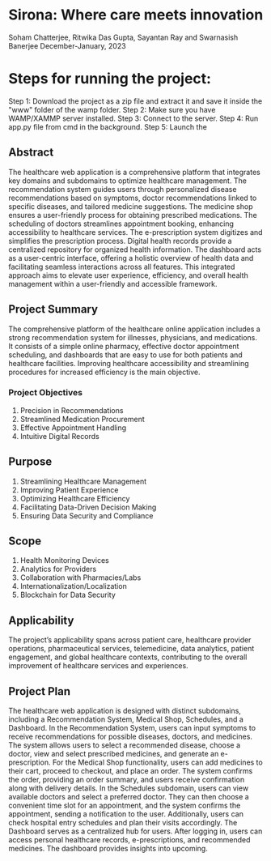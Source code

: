 # Sirona: Where care meets innovation

Soham Chatterjee, Ritwika Das Gupta, Sayantan Ray and Swarnasish Banerjee 
December-January, 2023

# Steps for running the project:
Step 1: Download the project as a zip file and extract it and save it inside the "www" folder of the wamp folder.
Step 2: Make sure you have WAMP/XAMMP server installed.
Step 3: Connect to the server.
Step 4: Run app.py file from cmd in the background.
Step 5: Launch the   

## Abstract
The healthcare web application is a comprehensive platform that integrates key domains and subdomains to optimize healthcare management. The recommendation system guides users through personalized disease recommendations based on symptoms, doctor recommendations linked to specific diseases, and tailored medicine suggestions. The medicine shop ensures a user-friendly process for obtaining prescribed medications. The scheduling of doctors streamlines appointment booking, enhancing accessibility to healthcare services. The e-prescription system digitizes and simplifies the prescription process. Digital health records provide a centralized repository for organized health information. The dashboard acts as a user-centric interface, offering a holistic overview of health data and facilitating seamless interactions across all features. This integrated approach aims to elevate user experience, efficiency, and overall health management within a user-friendly and accessible framework.

## Project Summary
The comprehensive platform of the healthcare online application includes a strong recommendation system for illnesses, physicians, and medications. It consists of a simple online pharmacy, effective doctor appointment scheduling, and dashboards that are easy to use for both patients and healthcare facilities. Improving healthcare accessibility and streamlining procedures for increased efficiency is the main objective.

### Project Objectives
1. Precision in Recommendations
2. Streamlined Medication Procurement
3. Effective Appointment Handling
4. Intuitive Digital Records

## Purpose
1. Streamlining Healthcare Management
2. Improving Patient Experience
3. Optimizing Healthcare Efficiency
4. Facilitating Data-Driven Decision Making
5. Ensuring Data Security and Compliance

## Scope
1. Health Monitoring Devices
2. Analytics for Providers
3. Collaboration with Pharmacies/Labs
4. Internationalization/Localization
5. Blockchain for Data Security

## Applicability
The project’s applicability spans across patient care, healthcare provider operations, pharmaceutical services, telemedicine, data analytics, patient engagement, and global healthcare contexts, contributing to the overall improvement of healthcare services and experiences.

## Project Plan
The healthcare web application is designed with distinct subdomains, including a Recommendation System, Medical Shop, Schedules, and a Dashboard. In the Recommendation System, users can input symptoms to receive recommendations for possible diseases, doctors, and medicines. The system allows users to select a recommended disease, choose a doctor, view and select prescribed medicines, and generate an e-prescription. For the Medical Shop functionality, users can add medicines to their cart, proceed to checkout, and place an order. The system confirms the order, providing an order summary, and users receive confirmation along with delivery details. In the Schedules subdomain, users can view available doctors and select a preferred doctor. They can then choose a convenient time slot for an appointment, and the system confirms the appointment, sending a notification to the user. Additionally, users can check hospital entry schedules and plan their visits accordingly. The Dashboard serves as a centralized hub for users. After logging in, users can access personal healthcare records, e-prescriptions, and recommended medicines. The dashboard provides insights into upcoming.











